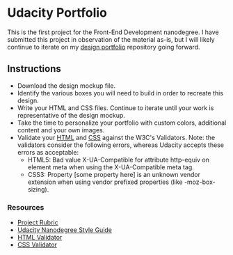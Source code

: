 # Udacity Portfolio

This is the first project for the Front-End Development nanodegree. I have submitted this project in observation of the material as-is, but I will likely continue to iterate on my [design portfolio](https://github.com/asiahoe/portfolio) repository going forward.

## Instructions
- Download the design mockup file.
- Identify the various boxes you will need to build in order to recreate this design.
- Write your HTML and CSS files. Continue to iterate until your work is representative of the design mockup.
- Take the time to personalize your portfolio with custom colors, additional content and your own images.
- Validate your [HTML](http://validator.w3.org/#validate_by_input) and [CSS](https://jigsaw.w3.org/css-validator/#validate_by_input) against the W3C's Validators. Note: the validators consider the following errors, whereas Udacity accepts these errors as acceptable:
	- HTML5: Bad value X-UA-Compatible for attribute http-equiv on element meta when using the X-UA-Compatible meta tag.
	- CSS3: Property [some property here] is an unknown vendor extension when using vendor prefixed properties (like -moz-box-sizing).

### Resources
- [Project Rubric](https://review.udacity.com/#!/rubrics/45/view)
- [Udacity Nanodegree Style Guide](http://udacity.github.io/frontend-nanodegree-styleguide/)
- [HTML Validator](http://validator.w3.org/#validate_by_input)
- [CSS Validator](https://jigsaw.w3.org/css-validator/#validate_by_input)
